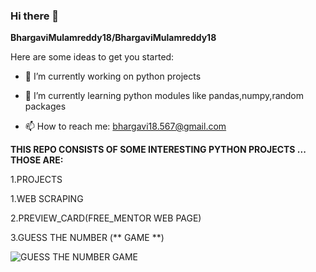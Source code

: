 ### Hi there 👋

**BhargaviMulamreddy18/BhargaviMulamreddy18** 

Here are some ideas to get you started:

- 🔭 I’m currently working on python projects

- 🌱 I’m currently learning python modules like pandas,numpy,random packages

- 📫 How to reach me: bhargavi18.567@gmail.com

**THIS REPO CONSISTS OF SOME INTERESTING PYTHON PROJECTS ... THOSE ARE:**

1.PROJECTS

  1.WEB SCRAPING
  
  2.PREVIEW_CARD(FREE_MENTOR WEB PAGE)
  
  3.GUESS THE NUMBER (** GAME **)
  
  ![GUESS THE NUMBER GAME](https://images.pexels.com/photos/8090246/pexels-photo-8090246.jpeg?auto=compress&cs=tinysrgb&dpr=1&w=500)
  
